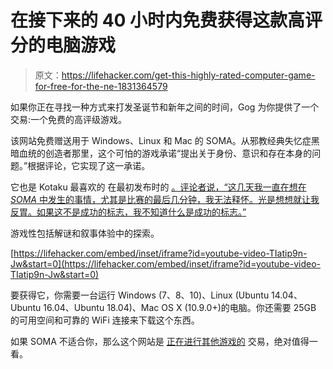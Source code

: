 # 在接下来的 40 小时内免费获得这款高评分的电脑游戏

> 原文：<https://lifehacker.com/get-this-highly-rated-computer-game-for-free-for-the-ne-1831364579>

如果你正在寻找一种方式来打发圣诞节和新年之间的时间，Gog 为你提供了一个交易:一个免费的高评级游戏。



该网站免费赠送用于 Windows、Linux 和 Mac 的 SOMA。从邪教经典失忆症黑暗血统的创造者那里，这个可怕的游戏承诺“提出关于身份、意识和存在本身的问题。”根据评论，它实现了这一承诺。

它也是 Kotaku 最喜欢的 在最初发布时的 [。评论者说，“这几天我一直在想在 *SOMA* 中发生的事情，尤其是比赛的最后几分钟，我无法释怀。光是想想就让我反胃。如果这不是成功的标志，我不知道什么是成功的标志。”](https://kotaku.com/soma-the-kotaku-review-1732012757)

游戏性包括解谜和叙事体验中的探索。

 [https://lifehacker.com/embed/inset/iframe?id=youtube-video-TIatip9n-Jw&start=0](https://lifehacker.com/embed/inset/iframe?id=youtube-video-TIatip9n-Jw&start=0) 

要获得它，你需要一台运行 Windows (7、8、10)、Linux (Ubuntu 14.04、Ubuntu 16.04、Ubuntu 18.04)、Mac OS X (10.9.0+)的电脑。你还需要 25GB 的可用空间和可靠的 WiFi 连接来下载这个东西。

如果 SOMA 不适合你，那么这个网站是 [正在进行其他游戏的](https://www.gog.com/games?page=1&sort=popularity&tab=on_sale) 交易，绝对值得一看。